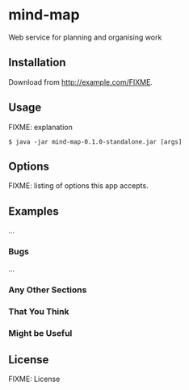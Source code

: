 # mind-map
Web service for planning and organising work



## Installation

Download from http://example.com/FIXME.

## Usage

FIXME: explanation

    $ java -jar mind-map-0.1.0-standalone.jar [args]

## Options

FIXME: listing of options this app accepts.

## Examples

...

### Bugs

...

### Any Other Sections
### That You Think
### Might be Useful

## License

FIXME: License
